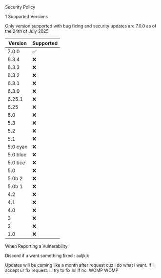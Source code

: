 Security Policy

1 Supported Versions

Only version supported with bug fixing and security updates are 7.0.0 as of the 24th of July 2025

| Version   | Supported          |
| --------- | ------------------ |
|  7.0.0    | :white_check_mark: |
|  6.3.4    | :x:                |
|  6.3.3    | :x:                |
|  6.3.2    | :x:                |
|  6.3.1    | :x:                |
|  6.3.0    | :x:                |
|  6.25.1   | :x:                |
|  6.25     | :x:                |
|  6.0      | :x:                |
|  5.3      | :x:                |
|  5.2      | :x:                |
|  5.1      | :x:                |
|  5.0 cyan | :x:                |
|  5.0 blue | :x:                |
|  5.0 bce  | :x:                |
|  5.0      | :x:                |
|  5.0b 2   | :x:                |
|  5.0b 1   | :x:                |
|  4.2      | :x:                |
|  4.1      | :x:                |
|  4.0      | :x:                |
|  3        | :x:                |
|  2        | :x:                |
|  1.0      | :x:                |

When Reporting a Vulnerability

Discord if u want something fixed : auljkjk

Updates will be coming like a month after request cuz i do what i want.
If i accept ur fix request: Ill try to fix lol
If no: WOMP WOMP
